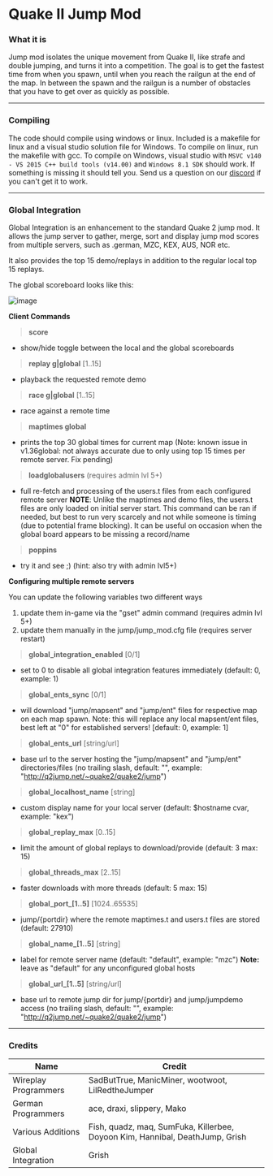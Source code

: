 # Quake II Jump Mod

### What it is
Jump mod isolates the unique movement from Quake II, like strafe and double jumping, and turns it into a competition. The goal is to get the fastest time from when you spawn, until when you reach the railgun at the end of the map. In between the spawn and the railgun is a number of obstacles that you have to get over as quickly as possible. 

***
### Compiling
The code should compile using windows or linux. Included is a makefile for linux and a visual studio solution file for Windows. To compile on linux, run the makefile with gcc. To compile on Windows, visual studio with `MSVC v140 - VS 2015 C++ build tools (v14.00)` and `Windows 8.1 SDK` should work. If something is missing it should tell you. Send us a question on our [discord](https://discord.q2jump.net) if you can't get it to work.

***
### Global Integration

Global Integration is an enhancement to the standard Quake 2 jump mod. It allows the jump server to gather, merge, sort and display jump mod scores from multiple servers, such as .german, MZC, KEX, AUS, NOR etc.

It also provides the top 15 demo/replays in addition to the regular local top 15 replays.

The global scoreboard looks like this:

![image](https://user-images.githubusercontent.com/87460853/150706584-990d0e1f-6cb5-4fd8-b1b2-71a8aca8f6fa.png)

**Client Commands**

> **score**
  - show/hide toggle between the local and the global scoreboards
> **replay g|global** [1..15]
  - playback the requested remote demo
> **race g|global** [1..15]
  - race against a remote time
> **maptimes global**
  - prints the top 30 global times for current map (Note: known issue in v1.36global: not always accurate due to only using top 15 times per remote server. Fix pending)
> **loadglobalusers** (requires admin lvl 5+)
  - full re-fetch and processing of the users.t files from each configured remote server
    **NOTE**: Unlike the maptimes and demo files, the users.t files are only loaded on initial server start.
    This command can be ran if needed, but best to run very scarcely and not while someone is timing (due to potential frame blocking).
    It can be useful on occasion when the global board appears to be missing a record/name
> **poppins**
  - try it and see ;) (hint: also try with admin lvl5+)

**Configuring multiple remote servers**

You can update the following variables two different ways

1) update them in-game via the "gset" admin command (requires admin lvl 5+)
2) update them manually in the jump/jump_mod.cfg file (requires server restart)

> **global_integration_enabled** [0/1]
  - set to 0 to disable all global integration features immediately (default: 0, example: 1)
> **global_ents_sync** [0/1]
  - will download "jump/mapsent" and "jump/ent" files for respective map on each map spawn. Note: this will replace any local mapsent/ent files, best left at "0" for established     servers! [default: 0, example: 1]
> **global_ents_url** [string/url]
  - base url to the server hosting the "jump/mapsent" and "jump/ent" directories/files (no trailing slash, default: "", example: "http://q2jump.net/~quake2/quake2/jump")
> **global_localhost_name** [string]
  - custom display name for your local server (default: $hostname cvar, example: "kex")
> **global_replay_max** [0..15]
  - limit the amount of global replays to download/provide (default: 3 max: 15)
> **global_threads_max** [2..15]
  - faster downloads with more threads (default: 5 max: 15)
> **global_port_[1..5]** [1024..65535]
  - jump/{portdir} where the remote maptimes.t and users.t files are stored (default: 27910)
> **global_name_[1..5]** [string]
  - label for remote server name (default: "default", example: "mzc") **Note:** leave as "default" for any unconfigured global hosts
> **global_url_[1..5]** [string/url]
  - base url to remote jump dir for jump/{portdir} and jump/jumpdemo access (no trailing slash, default: "", example: "http://q2jump.net/~quake2/quake2/jump")


***
### Credits
| Name                 | Credit                                                                       |
|----------------------|------------------------------------------------------------------------------|
| Wireplay Programmers | SadButTrue, ManicMiner, wootwoot, LilRedtheJumper                            |
| German Programmers   | ace, draxi, slippery, Mako                                                   |
| Various Additions    | Fish, quadz, maq, SumFuka, Killerbee, Doyoon Kim, Hannibal, DeathJump, Grish |
| Global Integration   | Grish                                                                        |
